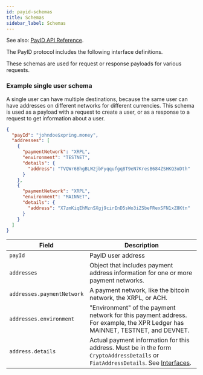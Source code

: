 ```yaml
---
id: payid-schemas
title: Schemas
sidebar_label: Schemas
---
```


See also: [PayID API Reference](https://api.payid.org).

The PayID protocol includes the following interface definitions.

These schemas are used for request or response payloads for various requests.

### Example single user schema

A single user can have multiple destinations, because the same user can have addresses on different networks for different currencies. This schema is used as a payload with a request to create a user, or as a response to a request to get information about a user.

```json
{
  "payId": "johndoe$xpring.money",
  "addresses": [
    {
      "paymentNetwork": "XRPL",
      "environment": "TESTNET",
      "details": {
        "address": "TVQWr6BhgBLW2jbFyqqufgq8T9eN7KresB684ZSHKQ3oDth"
      }
    },
    {
      "paymentNetwork": "XRPL",
      "environment": "MAINNET",
      "details": {
        "address": "X7zmKiqEhMznSXgj9cirEnD5sWo3iZSbeFRexSFN1xZ8Ktn"
      }
    }
  ]
}
```

| Field                      | Description                                                                                                                                     |
| -------------------------- | ----------------------------------------------------------------------------------------------------------------------------------------------- |
| `payId`                    | PayID user address                                                                                                                              |
| `addresses`                | Object that includes payment address information for one or more payment networks.                                                              |
| `addresses.paymentNetwork` | A payment network, like the bitcoin network, the XRPL, or ACH.                                                                                  |
| `addresses.environment`    | "Environment" of the payment network for this payment address. For example, the XPR Ledger has MAINNET, TESTNET, and DEVNET.                    |
| `address.details`          | Actual payment information for this address. Must be in the form `CryptoAddressDetails` or `FiatAddressDetails`. See [Interfaces](#interfaces). |
